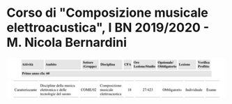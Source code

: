 Corso di "Composizione musicale elettroacustica", I BN 2019/2020 - M. Nicola Bernardini
==========

<img src="https://github.com/SMERM/BN-Velitchkova/blob/master/Programma%20di%20studi/intestazione.jpeg" width= "1400">

<img src="https://github.com/SMERM/BN-Velitchkova/blob/master/Programma%20di%20studi/composizione_IBN.jpeg" width= "1000">
